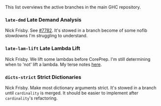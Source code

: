 
This list overviews the active branches in the main GHC repository.

### `late-dmd` Late Demand Analysis


Nick Frisby. See [\#7782](https://gitlab.haskell.org//ghc/ghc/issues/7782). It's stowed in a branch become of some nofib slowdowns I'm struggling to understand.

### `late-lam-lift` Late Lambda Lift


Nick Frisby. We lift some lambdas before CorePrep. I'm still determining when to 'not' lift a lambda. My terse notes [here](late-lam-lift).

### `dicts-strict` Strict Dictionaries


Nick Frisby. Make most dictionary arguments strict. It's stowed in a branch until `cardinality` is merged. It should be easier to implement after `cardinality`'s refactoring.
